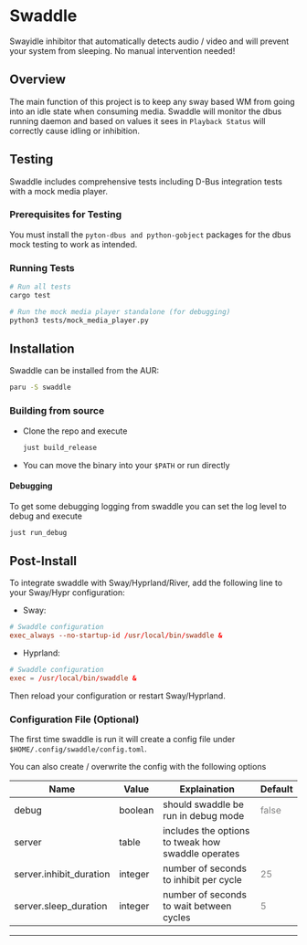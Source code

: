 # Swaddle

Swayidle inhibitor that automatically detects audio / video and will prevent your system from sleeping. No manual intervention needed!

## Overview

The main function of this project is to keep any sway based WM from going into an idle state when consuming media. Swaddle will monitor the dbus running daemon and based on values it sees in `Playback Status` will correctly cause idling or inhibition.

## Testing

Swaddle includes comprehensive tests including D-Bus integration tests with a mock media player.

### Prerequisites for Testing

You must install the `pyton-dbus and python-gobject` packages for the dbus mock testing to work as intended.

### Running Tests

```bash
# Run all tests
cargo test

# Run the mock media player standalone (for debugging)
python3 tests/mock_media_player.py
```

## Installation

Swaddle can be installed from the AUR:

```bash
paru -S swaddle
```

### Building from source

* Clone the repo and execute

   ```bash
   just build_release
   ```

* You can move the binary into your `$PATH` or run directly

#### Debugging

To get some debugging logging from swaddle you can set the log level to debug and execute

```bash
just run_debug
```

## Post-Install

 To integrate swaddle with Sway/Hyprland/River, add the following line to your Sway/Hypr configuration:

* Sway:

```conf
# Swaddle configuration
exec_always --no-startup-id /usr/local/bin/swaddle &
```

* Hyprland:

```conf
# Swaddle configuration
exec = /usr/local/bin/swaddle &
```

 Then reload your configuration or restart Sway/Hyprland.

### Configuration File (Optional)

The first time swaddle is run it will create a config file
 under `$HOME/.config/swaddle/config.toml`.

You can also create / overwrite the config with the following options  

| Name | Value | Explaination | Default |
| ---- | ----- | ------------ | ------- |
|debug|boolean|should swaddle be run in debug mode|<span style="color:grey">false</span>|
|server|table|includes the options to tweak how swaddle operates||
|server.inhibit_duration|integer|number of seconds to inhibit per cycle|<span style="color:grey">25</span>|
|server.sleep_duration|integer|number of seconds to wait between cycles|<span style="color:grey">5</span>|

---
